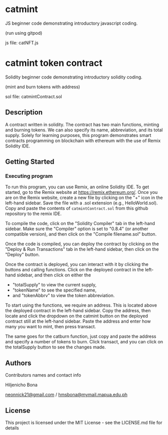 # catmint
JS beginner code demonstrating introductory javascript coding.

(run using gitpod)

js file: catNFT.js

# catmint token contract

Solidity beginner code demonstrating introductory solidity coding.

(mint and burn tokens with address)

sol file: catmintContract.sol

## Description

A contract written in solidity. The contract has two main functions, minting and burning tokens. We can also specify its name, abbreviation, and its total supply. Solely for learning purposes, this program demonstrates smart contracts programming on blockchain with ethereum with the use of Remix Solidity IDE.

## Getting Started

### Executing program

To run this program, you can use Remix, an online Solidity IDE. To get started, go to the Remix website at https://remix.ethereum.org/.
Once you are on the Remix website, create a new file by clicking on the "+" icon in the left-hand sidebar. Save the file with a .sol extension (e.g., HelloWorld.sol). Copy and paste the contents of `catmintContract.sol` from this github repository to the remix IDE.

To compile the code, click on the "Solidity Compiler" tab in the left-hand sidebar. Make sure the "Compiler" option is set to "0.8.4" (or another compatible version), and then click on the "Compile filename.sol" button.

Once the code is compiled, you can deploy the contract by clicking on the "Deploy & Run Transactions" tab in the left-hand sidebar, then click on the "Deploy" button.

Once the contract is deployed, you can interact with it by clicking the buttons and calling functions. Click on the deployed contract in the left-hand sidebar, and then click on either the
- "totalSupply" to view the current supply, 
- "tokenName" to see the specified name, 
- and "tokenAbbrv" to view the token abbreviation. 

To start using the functions, we require an address. This is located above the deployed contract in the left-hand sidebar. Copy the address, then locate and click the dropdown on the catmint button on the deployed contract still at the left-hand sidebar. Paste the address and enter how many you want to mint, then press transact.

The same goes for the catburn function, just copy and paste the address and specify a number of tokens to burn. Click transact, and you can click on the totalSupply button to see the changes made.

## Authors

Contributors names and contact info

Hiljenicho Bona

neonnick21@gmail.com / hmsbona@mymail.mapua.edu.ph

## License

This project is licensed under the MIT License - see the LICENSE.md file for details
